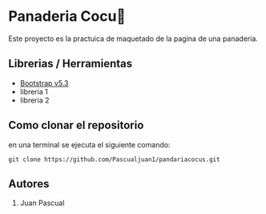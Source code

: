 # Panaderia Cocu🥐
Este proyecto es la practuica de maquetado de la pagina de una panaderia. 

## Librerias / Herramientas

- [Bootstrap v5.3](https://getbootstrap.com/)
- libreria 1
- libreria 2

## Como clonar el repositorio 
en una terminal se ejecuta el siguiente comando:

 ```
 git clone https://github.com/Pascualjuan1/pandariacocus.git
 ```

 ## Autores 
 1. Juan Pascual